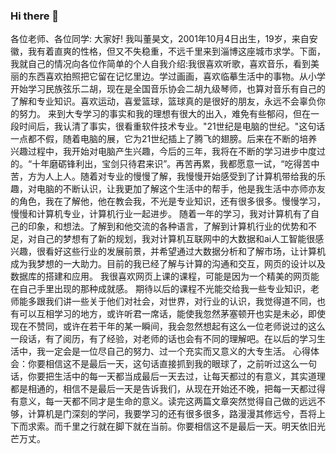 ### Hi there 👋
各位老师、各位同学:
大家好!
我叫董昊文，2001年10月4日出生，19岁，来自安徽，我有着直爽的性格，但又不失稳重，不远千里来到淄博这座城市求学。下面，我就自己的情况向各位作简单的个人自我介绍:我很喜欢听歌，喜欢音乐，看到美丽的东西喜欢拍照把它留在记忆里边。学过画画，喜欢临摹生活中的事物。从小学开始学习民族弦乐二胡，现在是全国音乐协会二胡九级琴师，也算对音乐有自己的了解和专业知识。喜欢运动，喜爱篮球，篮球真的是很好的朋友，永远不会辜负你的努力。
来到大专学习的事实和我的理想有很大的出入，难免有些郁闷，但在一段时间后，我认清了事实，很看重软件技术专业。"21世纪是电脑的世纪。"这句话一点都不假，随着电脑的展，它为21世纪插上了腾飞的翅膀。后来在不断的培养兴趣过程中，我开始对电脑产生兴趣，今后的三年，我将在不断的学习进步中度过的。“十年磨砺锋利出，宝剑只待君来识”。再苦再累，我都愿意一试，“吃得苦中苦，方为人上人。随着对专业的慢慢了解，我慢慢开始感受到了计算机带给我的乐趣，对电脑的不断认识，让我更加了解这个生活中的帮手，他是我生活中亦师亦友的角色，我在了解他，他在教会我，不光是专业知识，还有很多很多。慢慢学习，慢慢和计算机专业，计算机行业一起进步。
随着一年的学习，我对计算机有了自己的印象，和想法。了解到和他交流的各种语言，了解到计算机行业的优势和不足，对自己的梦想有了新的规划，我对计算机互联网中的大数据和ai人工智能很感兴趣，很看好这些行业的发展前景，并希望通过大数据分析和了解市场，让计算机成为我梦想的一大助力。目前的我已经了解与计算的沟通和交互，网页的设计以及数据库的搭建和应用。
我很喜欢网页上课的课程，可能是因为一个精美的网页能在自己手里出现的那种成就感。
期待以后的课程不光能交给我一些专业知识，老师能多跟我们讲一些关于他们对社会，对世界，对行业的认识，我觉得道不同，也有可以互相学习的地方，或许听君一席话，能使我忽然茅塞顿开也实是未必，即使现在不赞同，或许在若干年的某一瞬间，我会忽然想起有这么一位老师说过的这么一段话，有了阅历，有了经验，对老师的话也会有不同的理解吧。在以后的学习生活中，我一定会是一位尽自己的努力、过一个充实而又意义的大专生活。
心得体会：你要相信这不是最后一天，这句话直接抓到我的眼球了，之前听过这么一句话，你要把生活中的每一天都当成最后一天去过，让每天都过的有意义，其实道理都是相通的，相信不是最后一天是告诉我们，从现在开始还不晚，把每一天都过得有意义，每一天都不同才是生命的意义。读完这两篇文章突然觉得自己做的远远不够，计算机是门深刻的学问，我要学习的还有很多很多，路漫漫其修远兮，吾将上下而求索。而千里之行就在脚下就在当前。你要相信这不是最后一天。明天依旧光芒万丈。
<!--
**dhw0909/dhw0909** is a ✨ _special_ ✨ repository because its `README.md` (this file) appears on your GitHub profile.

Here are some ideas to get you started:

- 🔭 I’m currently working on ...
- 🌱 I’m currently learning ...
- 👯 I’m looking to collaborate on ...
- 🤔 I’m looking for help with ...
- 💬 Ask me about ...
- 📫 How to reach me: ...
- 😄 Pronouns: ...
- ⚡ Fun fact: ...
-->
